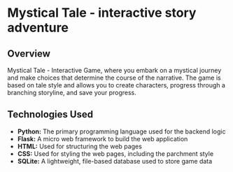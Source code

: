 # Mystical Tale - interactive story adventure

## Overview

Mystical Tale - Interactive Game, where you embark on a mystical journey and make choices that determine the course of the narrative. The game is based on tale style and allows you to create characters, progress through a branching storyline, and save your progress.

## Technologies Used

* **Python:** The primary programming language used for the backend logic
* **Flask:** A micro web framework to build the web application
* **HTML:** Used for structuring the web pages
* **CSS:** Used for styling the web pages, including the parchment style
* **SQLite:** A lightweight, file-based database used to store game data